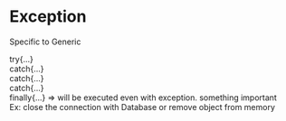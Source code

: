 # Exception

Specific to Generic

try{...}  
catch{...}  
catch{...}  
catch{...}  
finally{...} => will be executed even with exception. something important  
 Ex: close the connection with Database or remove object from memory